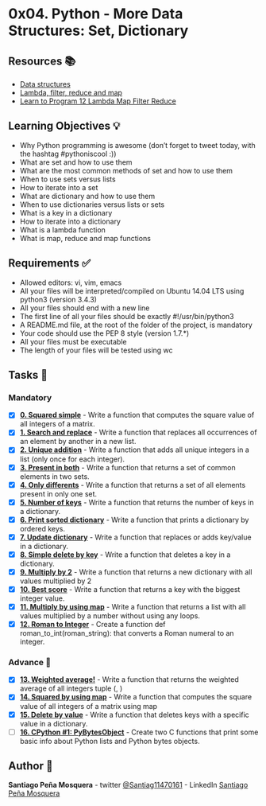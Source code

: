 # 0x04. Python - More Data Structures: Set, Dictionary
## Resources :books:

* [Data structures](https://intranet.hbtn.io/rltoken/dnFegYagqFoW7WraIP-9RA)
* [Lambda, filter, reduce and map](https://intranet.hbtn.io/rltoken/xXAlsMIs9-sCL4fljYeNfg)
* [Learn to Program 12 Lambda Map Filter Reduce](https://intranet.hbtn.io/rltoken/AT-UtsGuhgIzQSwSdKvckw)

## Learning Objectives :bulb:
* Why Python programming is awesome (don’t forget to tweet today, with the hashtag #pythoniscool :))
* What are set and how to use them
* What are the most common methods of set and how to use them
* When to use sets versus lists
* How to iterate into a set
* What are dictionary and how to use them
* When to use dictionaries versus lists or sets
* What is a key in a dictionary
* How to iterate into a dictionary
* What is a lambda function
* What is map, reduce and map functions

## Requirements :white_check_mark:
* Allowed editors: vi, vim, emacs
* All your files will be interpreted/compiled on Ubuntu 14.04 LTS using python3 (version 3.4.3)
* All your files should end with a new line
* The first line of all your files should be exactly #!/usr/bin/python3
* A README.md file, at the root of the folder of the project, is mandatory
* Your code should use the PEP 8 style (version 1.7.*)
* All your files must be executable
* The length of your files will be tested using wc

## Tasks :page_with_curl:
### Mandatory
- [x] **[0. Squared simple](./0-square_matrix_simple.py)** - Write a function that computes the square value of all integers of a matrix.
- [x] **[1. Search and replace](./1-search_replace.py)** - Write a function that replaces all occurrences of an element by another in a new list.
- [x] **[2. Unique addition](./2-uniq_add.py)** - Write a function that adds all unique integers in a list (only once for each integer).
- [x] **[3. Present in both](./3-common_elements.py)** - Write a function that returns a set of common elements in two sets.
- [x] **[4. Only differents](./4-only_diff_elements.py)** - Write a function that returns a set of all elements present in only one set.
- [x] **[5. Number of keys](./5-number_keys.py)** - Write a function that returns the number of keys in a dictionary.
- [x] **[6. Print sorted dictionary](./6-print_sorted_dictionary.py)** - Write a function that prints a dictionary by ordered keys.
- [x] **[7. Update dictionary](./7-update_dictionary.py)** - Write a function that replaces or adds key/value in a dictionary.
- [x] **[8. Simple delete by key](./8-simple_delete.py)** - Write a function that deletes a key in a dictionary.
- [x] **[9. Multiply by 2](./9-multiply_by_2.py)** - Write a function that returns a new dictionary with all values multiplied by 2
- [x] **[10. Best score](./10-best_score.py)** - Write a function that returns a key with the biggest integer value.
- [x] **[11. Multiply by using map](./11-mutiply_list_map.py)** - Write a function that returns a list with all values multiplied by a number without using any loops.
- [x] **[12. Roman to Integer](./12-roman_to_int.py)** - Create a function def roman_to_int(roman_string): that converts a Roman numeral to an integer.
### Advance :muscle:
- [x] **[13. Weighted average!](./100-weight_average.py)** - Write a function that returns the weighted average of all integers tuple (<score>, <weight>)
- [x] **[14. Squared by using map](./101-square_matrix_map.py)** - Write a function that computes the square value of all integers of a matrix using map
- [x] **[15. Delete by value](./102-complex_delete.py)** - Write a function that deletes keys with a specific value in a dictionary.
- [ ] **[16. CPython #1: PyBytesObject](./103-python.c)** - Create two C functions that print some basic info about Python lists and Python bytes objects.

## Author :pencil:
**Santiago Peña Mosquera** - twitter [@Santiag11470161](https://twitter.com/Santiag11470161) - LinkedIn [Santiago Peña Mosquera](https://www.linkedin.com/in/santiago-pe%C3%B1a-mosquera-abaa20196/)
